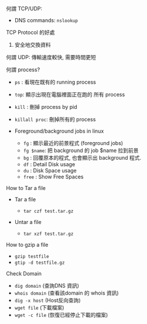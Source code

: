 何謂 TCP/UDP:

* DNS commands: `nslookup`
	
TCP Protocol 的好處
1. 安全地交換資料

何謂 UDP:
傳輸速度較快, 需要時間更短

何謂 process?

* `ps` : 看現在既有的 running process
* `top`: 顯示出現在電腦裡面正在跑的 所有 process
* `kill` : 刪掉 process by pid
* `killall proc`: 刪掉所有的 process

* Foreground/background jobs in linux
    * `fg` : 顯示最近的前景程式 (foreground jobs)
    * `fg $name`: 把 background 的 job $name 拉到前景 
    * `bg` : 回覆原本的程式, 也會顯示出 background 程式.
    * `df` : Detail Disk usage
    * `du` : Disk Space usage 
    * `free` : Show Free Spaces

How to Tar a file

* Tar a file
    * `tar czf test.tar.gz`

* Untar a file
	* `tar xzf test.tar.gz`

How to gzip a file
* `gzip testfile`
* `gtip -d testfile.gz`

Check Domain
* `dig domain` (查詢DNS 資訊)
* `whois domain` (查看該domain 的 whois 資訊)
* `dig -x host` (Host反向查詢)
* `wget file` (下載檔案)
* `wget -c file` (恢復已經停止下載的檔案)



